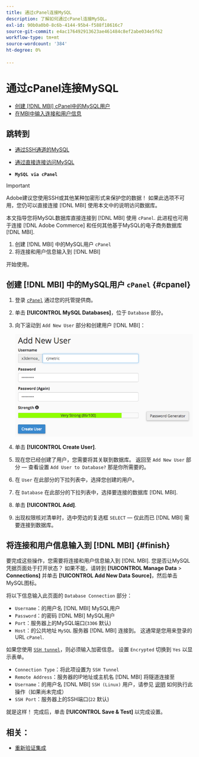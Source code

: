```yaml
---
title: 通过cPanel连接MySQL
description: 了解如何通过cPanel连接MySQL。
exl-id: 90b0a0b0-8c6b-4144-95b4-f588f18616c7
source-git-commit: e4ac176492913623ae461484c8ef2abe034e5f62
workflow-type: tm+mt
source-wordcount: '384'
ht-degree: 0%

---
```


# 通过cPanel连接MySQL

* [创建 [!DNL MBI] cPanel中的MySQL用户](#cpanel)
* [在MBI中输入连接和用户信息](#finish)

## 跳转到

* [通过SSH通道的MySQL](../integrations/mysql-via-ssh-tunnel.md)
* [通过直接连接访问MySQL](../integrations/mysql-via-a-direct-connection.md)

* **`MySQL via cPanel`**

>[!IMPORTANT]
>
>Adobe建议您使用SSH或其他某种加密形式来保护您的数据！ 如果此选项不可用，您仍可以直接连接 [!DNL MBI] 使用本文中的说明访问数据库。

本文指导您将MySQL数据库直接连接到 [!DNL MBI] 使用 `cPanel`. 此进程也可用于连接 [!DNL Adobe Commerce] 和任何其他基于MySQL的电子商务数据库 [!DNL MBI].

1. 创建 [!DNL MBI] 中的MySQL用户 `cPanel`
1. 将连接和用户信息输入到 [!DNL MBI]

开始使用。

## 创建 [!DNL MBI] 中的MySQL用户 `cPanel` {#cpanel}

1. 登录 [`cPanel`](../../../data-analyst/importing-data/integrations/mysql-via-cpanel.md) 通过您的托管提供商。
1. 单击 **[!UICONTROL MySQL Databases]**，位于 `Database` 部分。
1. 向下滚动到 `Add New User` 部分和创建用户 [!DNL MBI]：

   ![](../../../assets/create-mbi-mysql-user-cpanel.png)

1. 单击 **[!UICONTROL Create User]**.
1. 现在您已经创建了用户，您需要将其关联到数据库。 返回至 `Add New User` 部分 — 查看设置 `Add User to Database?` 那是你所需要的。
1. 在 `User` 在此部分的下拉列表中，选择您创建的用户。
1. 在 `Database` 在此部分的下拉列表中，选择要连接的数据库 [!DNL MBI].
1. 单击 **[!UICONTROL Add]**.
1. 出现权限核对清单时，选中旁边的复选框 `SELECT`  — 仅此而已 [!DNL MBI] 需要连接到数据库。

## 将连接和用户信息输入到 [!DNL MBI] {#finish}

要完成这些操作，您需要将连接和用户信息输入到 [!DNL MBI]. 您是否让MySQL凭据页面处于打开状态？ 如果不能，请转到 **[!UICONTROL Manage Data** > **Connections]** 并单击 **[!UICONTROL Add New Data Source]**，然后单击MySQL图标。

将以下信息输入此页面的 `Database Connection` 部分：

* `Username`：的用户名 [!DNL MBI] MySQL用户
* `Password`：的密码 [!DNL MBI] MySQL用户
* `Port`：服务器上的MySQL端口(`3306` 默认)
* `Host`：的公共地址 `MySQL` 服务器 [!DNL MBI] 连接到。 这通常是您用来登录的URL `cPanel`.

如果您使用 [`SSH tunnel`](../integrations/mysql-via-ssh-tunnel.md)，则必须输入加密信息。 设置 `Encrypted` 切换到 `Yes` 以显示表单。

* `Connection Type`：将此项设置为 `SSH Tunnel`
* `Remote Address`：服务器的IP地址或主机名 [!DNL MBI] 将隧道连接至
* `Username`：的用户名 [!DNL MBI] `SSH (Linux)` 用户，请参见 [说明](../../../data-analyst/importing-data/integrations/mysql-via-ssh-tunnel.md) 如何执行此操作（如果尚未完成）
* `SSH Port`：服务器上的SSH端口(`22` 默认)

就是这样！ 完成后，单击 **[!UICONTROL Save & Test]** 以完成设置。

## 相关：

* [重新验证集成](https://experienceleague.adobe.com/docs/commerce-knowledge-base/kb/how-to/mbi-reauthenticating-integrations.html?lang=en)
